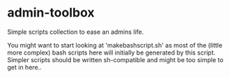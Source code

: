 # admin-toolbox
Simple scripts collection to ease an admins life.

You might want to start looking at 'makebashscript.sh' as
most of the (little more complex) bash scripts here will
initially be generated by this script. Simpler scripts should
be written sh-compatible and might be too simple to get in
here..

